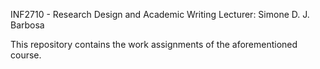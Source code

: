 INF2710 - Research Design and Academic Writing
Lecturer: Simone D. J. Barbosa

This repository contains the work assignments of the aforementioned course.

